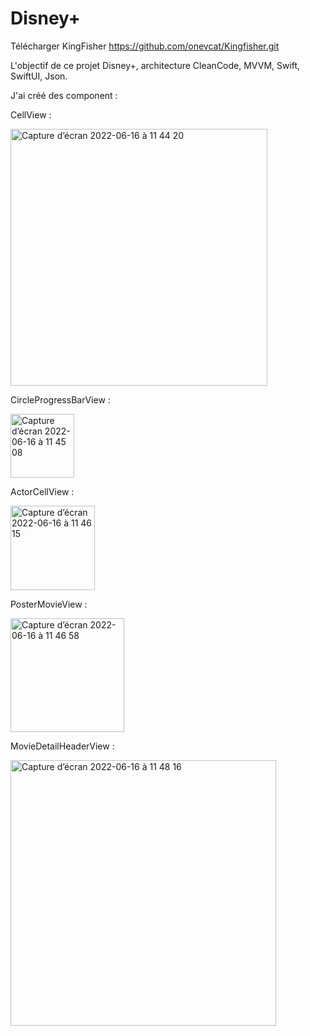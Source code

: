 # Disney+

Télécharger KingFisher https://github.com/onevcat/Kingfisher.git


L'objectif de ce projet Disney+, architecture CleanCode, MVVM, Swift, SwiftUI, Json.


J'ai créé des component :

CellView :

<img width="411" alt="Capture d’écran 2022-06-16 à 11 44 20" src="https://user-images.githubusercontent.com/87533227/174042880-72c0eeaf-fb60-40dd-b073-55a55366a8ac.png">



CircleProgressBarView :

<img width="102" alt="Capture d’écran 2022-06-16 à 11 45 08" src="https://user-images.githubusercontent.com/87533227/174043044-47bfa3c5-b95c-4b22-a2e6-f797cb0d0bcd.png">



ActorCellView :

<img width="135" alt="Capture d’écran 2022-06-16 à 11 46 15" src="https://user-images.githubusercontent.com/87533227/174043248-cf60b800-e784-4824-bb82-38f9bcb60b68.png">



PosterMovieView :

<img width="182" alt="Capture d’écran 2022-06-16 à 11 46 58" src="https://user-images.githubusercontent.com/87533227/174043396-da9a9b84-901c-40ec-b078-bda5406447f7.png">



MovieDetailHeaderView :

<img width="425" alt="Capture d’écran 2022-06-16 à 11 48 16" src="https://user-images.githubusercontent.com/87533227/174043658-9ee4a770-d207-43db-9827-8441df7abcea.png">


